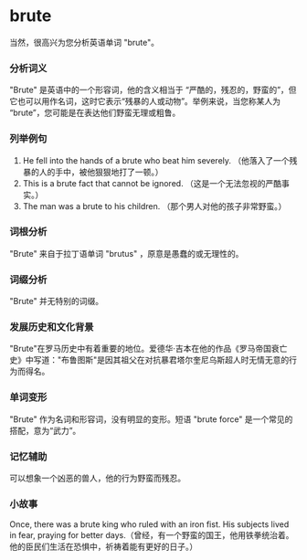 # brute

当然，很高兴为您分析英语单词 "brute"。

  

### 分析词义

  

"Brute" 是英语中的一个形容词，他的含义相当于 “严酷的，残忍的，野蛮的”，但它也可以用作名词，这时它表示“残暴的人或动物”。举例来说，当您称某人为 “brute”，您可能是在表达他们野蛮无理或粗鲁。

  

### 列举例句

  

1.  He fell into the hands of a brute who beat him severely. （他落入了一个残暴的人的手中，被他狠狠地打了一顿。）
2.  This is a brute fact that cannot be ignored. （这是一个无法忽视的严酷事实。）
3.  The man was a brute to his children. （那个男人对他的孩子非常野蛮。）

  

### 词根分析

  

"Brute" 来自于拉丁语单词 "brutus" ，原意是愚蠢的或无理性的。

  

### 词缀分析

  

"Brute" 并无特别的词缀。

  

### 发展历史和文化背景

  

"Brute"在罗马历史中有着重要的地位。爱德华·吉本在他的作品《罗马帝国衰亡史》中写道："布鲁图斯"是因其祖父在对抗暴君塔尔奎尼乌斯超人时无情无意的行为而得名。

  

### 单词变形

  

"Brute" 作为名词和形容词，没有明显的变形。短语 "brute force" 是一个常见的搭配，意为“武力”。

  

### 记忆辅助

  

可以想象一个凶恶的兽人，他的行为野蛮而残忍。

  

### 小故事

  

Once, there was a brute king who ruled with an iron fist. His subjects lived in fear, praying for better days.（曾经，有一个野蛮的国王，他用铁拳统治着。他的臣民们生活在恐惧中，祈祷着能有更好的日子。）
